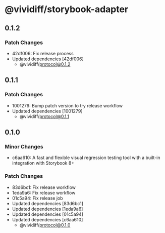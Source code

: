 # @vividiff/storybook-adapter

## 0.1.2

### Patch Changes

- 42df006: Fix release process
- Updated dependencies [42df006]
  - @vividiff/protocol@0.1.2

## 0.1.1

### Patch Changes

- 1001279: Bump patch version to try release workflow
- Updated dependencies [1001279]
  - @vividiff/protocol@0.1.1

## 0.1.0

### Minor Changes

- c6aa610: A fast and flexible visual regression testing tool with a built-in integration with Storybook 8+

### Patch Changes

- 83d6bc1: Fix release workflow
- 1eda9a6: Fix release workflow
- 01c5a94: Fix release job
- Updated dependencies [83d6bc1]
- Updated dependencies [1eda9a6]
- Updated dependencies [01c5a94]
- Updated dependencies [c6aa610]
  - @vividiff/protocol@0.1.0
